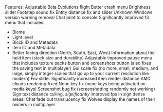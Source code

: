 Features:
Adjustable Beta Evolutions flight
Better crash menu
Brightness slider
Footstep sound fix
Entity distance fix and slider
Unknown Windows version warning removal
Chat print to console
Significantly improved f3 menu that includes:
- Biome
- Light level
- Block ID and Metadata
- Item ID and Metadata
- Better facing direction (North, South, East, West)
Information about the held item (stack size and durability)
Adjustable
Improved pause menu that includes texture packs button and screenshots button (also fixes the saving text in multiplayer)
Gui scale fix (no more, small, medium, and large, simply integer scales that go up to your current resolution like modern)
Fov slider
Significantly increased item render distance
AMD clouds rendering fixed
None key fix (none keys being activated on media keys)
Screenshot bug fix (screenshotting randomly not working)
Sign text distance culling, *significantly* improved fps in sign dense areas!
Chat fade out translucency fix
Wolves display the names of their owners in multiplayer
